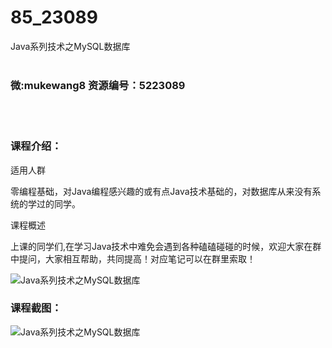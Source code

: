 # 85_23089
Java系列技术之MySQL数据库
<br/></br>
<h3>微:mukewang8 资源编号：5223089</h3>
<br/></br>
<h3>课程介绍：</h3>
<p>适用人群</p>
<p>零编程基础，对Java编程感兴趣的或有点Java技术基础的，对数据库从来没有系统的学过的同学。</p>
<p>课程概述</p>
<p>上课的同学们,在学习Java技术中难免会遇到各种磕磕碰碰的时候，欢迎大家在群中提问，大家相互帮助，共同提高！对应笔记可以在群里索取！</p>
<p><img src="https://www.ko996.com/wp-content/uploads/img/2022/03/1-18-300x166.png" alt="Java系列技术之MySQL数据库"></p>
<div class="info-desc">
<h3>课程截图：</h3>
<p><img src="https://www.ko996.com/wp-content/uploads/img/2022/02/2-63.png" alt="Java系列技术之MySQL数据库"></p>


			
</div>
